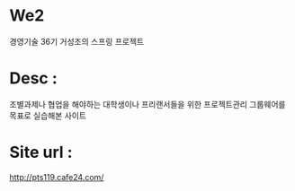 
# We2
경영기술 36기 거성조의 스프링 프로젝트

# Desc :
조별과제나 협업을 해야하는 대학생이나 프리랜서들을 위한 프로젝트관리 그룹웨어를 목표로 실습해본 사이트

# Site url : 
http://pts119.cafe24.com/
